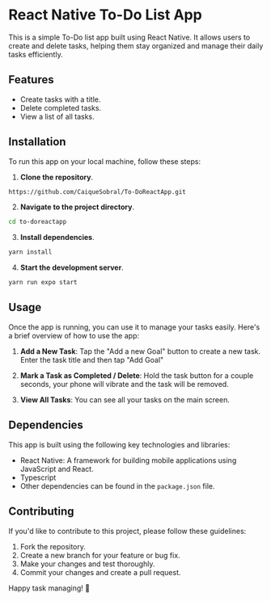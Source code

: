 # React Native To-Do List App

This is a simple To-Do list app built using React Native. It allows users to create and delete tasks, helping them stay organized and manage their daily tasks efficiently.

## Features

- Create tasks with a title.
- Delete completed tasks.
- View a list of all tasks.

## Installation

To run this app on your local machine, follow these steps:

1. **Clone the repository**.

```bash
https://github.com/CaiqueSobral/To-DoReactApp.git
```

2. **Navigate to the project directory**.

```bash
cd to-doreactapp
```

3. **Install dependencies**.

```bash
yarn install
```

4. **Start the development server**.

```bash
yarn run expo start
```

## Usage

Once the app is running, you can use it to manage your tasks easily. Here's a brief overview of how to use the app:

1. **Add a New Task**: Tap the "Add a new Goal" button to create a new task. Enter the task title and then tap "Add Goal"

2. **Mark a Task as Completed / Delete**: Hold the task button for a couple seconds, your phone will vibrate and the task will be removed.

3. **View All Tasks**: You can see all your tasks on the main screen.

## Dependencies

This app is built using the following key technologies and libraries:

- React Native: A framework for building mobile applications using JavaScript and React.
- Typescript
- Other dependencies can be found in the `package.json` file.

## Contributing

If you'd like to contribute to this project, please follow these guidelines:

1. Fork the repository.
2. Create a new branch for your feature or bug fix.
3. Make your changes and test thoroughly.
4. Commit your changes and create a pull request.

Happy task managing! 📝
